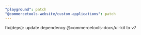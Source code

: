 ```yaml
---
"playground": patch
"@commercetools-website/custom-applications": patch
---
```


fix(deps): update dependency @commercetools-docs/ui-kit to v7
